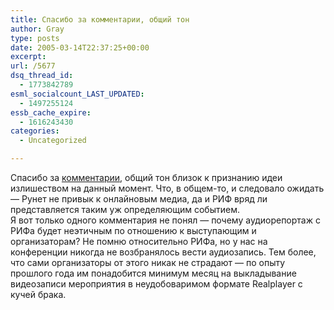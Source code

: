 ```yaml
---
title: Спасибо за комментарии, общий тон
author: Gray
type: posts
date: 2005-03-14T22:37:25+00:00
excerpt:
url: /5677
dsq_thread_id:
  - 1773842789
esml_socialcount_LAST_UPDATED:
  - 1497255124
essb_cache_expire:
  - 1616243430
categories:
  - Uncategorized

---
```








Спасибо за <a href="http://www.searchengines.ru/blog/archives/005670.html" target="_blank">комментарии</a>, общий тон близок к признанию идеи излишеством на данный момент. Что, в общем-то, и следовало ожидать &#8212; Рунет не привык к онлайновым медиа, да и РИФ вряд ли представляется таким уж определяющим событием.  
Я вот только одного комментария не понял &#8212; почему аудиорепортаж с РИФа будет неэтичным по отношению к выступающим и организаторам? Не помню относительно РИФа, но у нас на конференции никогда не возбранялось вести аудиозапись. Тем более, что сами организаторы от этого никак не страдают &#8212; по опыту прошлого года им понадобится минимум месяц на выкладывание видеозаписи мероприятия в неудобоваримом формате Realplayer с кучей брака.